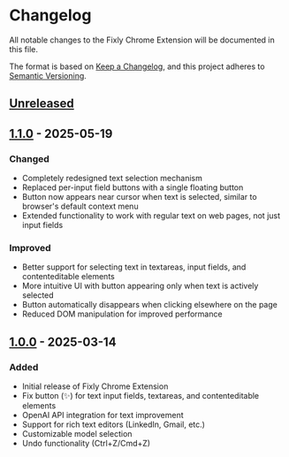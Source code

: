 # Changelog

All notable changes to the Fixly Chrome Extension will be documented in this file.

The format is based on [Keep a Changelog](https://keepachangelog.com/en/1.0.0/),
and this project adheres to [Semantic Versioning](https://semver.org/spec/v2.0.0.html).

## [Unreleased]

## [1.1.0] - 2025-05-19

### Changed
- Completely redesigned text selection mechanism
- Replaced per-input field buttons with a single floating button
- Button now appears near cursor when text is selected, similar to browser's default context menu
- Extended functionality to work with regular text on web pages, not just input fields

### Improved
- Better support for selecting text in textareas, input fields, and contenteditable elements
- More intuitive UI with button appearing only when text is actively selected
- Button automatically disappears when clicking elsewhere on the page
- Reduced DOM manipulation for improved performance

## [1.0.0] - 2025-03-14

### Added
- Initial release of Fixly Chrome Extension
- Fix button (✨) for text input fields, textareas, and contenteditable elements
- OpenAI API integration for text improvement
- Support for rich text editors (LinkedIn, Gmail, etc.)
- Customizable model selection
- Undo functionality (Ctrl+Z/Cmd+Z)

[Unreleased]: https://github.com/yourusername/fixly/compare/v1.1.0...HEAD
[1.1.0]: https://github.com/yourusername/fixly/compare/v1.0.0...v1.1.0
[1.0.0]: https://github.com/yourusername/fixly/releases/tag/v1.0.0 
